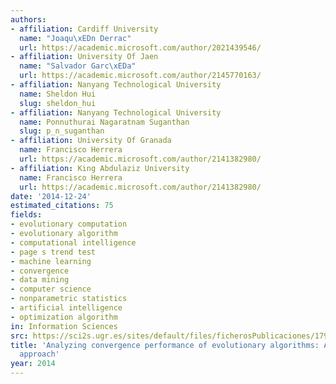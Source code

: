 ```yaml
---
authors:
- affiliation: Cardiff University
  name: "Joaqu\xEDn Derrac"
  url: https://academic.microsoft.com/author/2021439546/
- affiliation: University Of Jaen
  name: "Salvador Garc\xEDa"
  url: https://academic.microsoft.com/author/2145770163/
- affiliation: Nanyang Technological University
  name: Sheldon Hui
  slug: sheldon_hui
- affiliation: Nanyang Technological University
  name: Ponnuthurai Nagaratnam Suganthan
  slug: p_n_suganthan
- affiliation: University Of Granada
  name: Francisco Herrera
  url: https://academic.microsoft.com/author/2141382980/
- affiliation: King Abdulaziz University
  name: Francisco Herrera
  url: https://academic.microsoft.com/author/2141382980/
date: '2014-12-24'
estimated_citations: 75
fields:
- evolutionary computation
- evolutionary algorithm
- computational intelligence
- page s trend test
- machine learning
- convergence
- data mining
- computer science
- nonparametric statistics
- artificial intelligence
- optimization algorithm
in: Information Sciences
src: https://sci2s.ugr.es/sites/default/files/ficherosPublicaciones/1794_2014-Derrac-INS.pdf
title: 'Analyzing convergence performance of evolutionary algorithms: A statistical
  approach'
year: 2014
---
```

